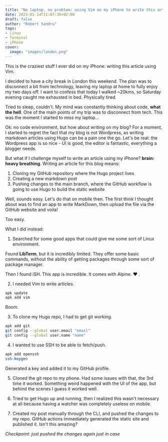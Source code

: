 ```yaml
---
title: "No laptop, no problem: using Vim on my iPhone to write this article"
date: 2023-01-14T11:07:38+02:00
draft: false
author: "Robert Sandru"
tags: 
- Linux
- Terminal
- iPhone
cover:
  image: "images/london.png"
---
```


This is the craziest stuff I ever did on my iPhone: writing this article using Vim.

I decided to have a city break in London this weekend. The plan was to disconnect a bit from technology, leaving my laptop at home to fully enjoy my two days off. I want to confess that today I walked ~20kms, so Saturday evening caught me exhausted in bed. Physically tired.

Tried to sleep, couldn't. My mind was constantly thinking about code, **what the hell**. One of the main points of my trip was to disconnect from tech. This was the moment I started to miss my laptop... 

Ok: no code environment, but how about writing on my blog? For a moment, I started to regret the fact that my blog is not Wordpress, as writing markdown articles using Hugo can be a pain one the go. Let's be real: the Wordpress app is so nice - UI is good, the editor is fantastic, everything a blogger needs. 

But what if I challenge myself to write an article using my iPhone? **brain: heavy breathing**. Writing an article for this blog means:

1. Cloning my GitHub repository where the Hugo project lives
2. Creating a new markdown post
3. Pushing changes to the main branch, where the GitHub workflow is going to use Hugo to build the static website

Well, sounds easy. Let's do that on mobile then. The first think I thought about was to find an app to write MarkDown, then upload the file via the GitHub website and voila! 

Too easy. 

What I did instead:

1. Searched for some good apps that could give me some sort of Linux environment.

Found **LibTerm**, but it is incredibly limited. They offer some basic commands, without the ability of getting packages through some sort of package manager. 

Then I found iSH. This app is incredible. It comes with Alpine. ♥️ .

2. I needed Vim to write articles.

```bash
apk update
apk add vim
```

Boom. 

3. To clone my Hugo repo, I had to get git working.

```bash
apk add git
git config --global user.email "email"
git config --global user.name "name"
```

4. I wanted to use SSH to be able to fetch/push.

```bash
apk add openssh
ssh-keygen
```

Generated a key and added it to my GitHub profile.

5. Cloned the git repo to my phone. Had some issues with that, the 3rd time it worked. Something weird happened with the UI of the app, but behind the scenes I guess it worked well.

6. Tried to get Hugo up and running, then I realized this wasn't necessary at all because having a watcher was completely useless on mobile.

7. Created my post manually through the CLI, and pushed the changes to my repo. GitHub actions immediately generated the static site and published it. Isn't this amazing?

*Checkpoint: just pushed the changes again just in case*
